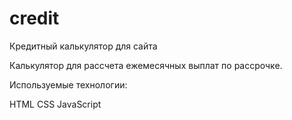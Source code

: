 # credit
Кредитный калькулятор для сайта

Калькулятор для рассчета ежемесячных выплат по рассрочке.

Используемые технологии: 

HTML
CSS
JavaScript
